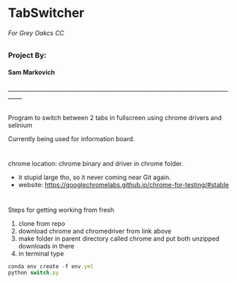 # TabSwitcher
###### For Grey Oakcs CC
######
### Project By:
#### Sam Markovich
###### ___________________________________________________________________________________

Program to switch between 2 tabs in fullscreen using chrome drivers and selinium

Currently being used for information board.

# 

chrome location: chrome binary and driver in chrome folder.
- it stupid large tho, so it never coming near Git again.
-  website: https://googlechromelabs.github.io/chrome-for-testing/#stable

#


Steps for getting working from fresh
1. clone from repo
2. download chrome and chromedriver from link above
3. make folder in parent directory called chrome and put both unzipped downloads in there
4. in terminal type 
```js
conda env create -f env.yml
python switch.py
```
